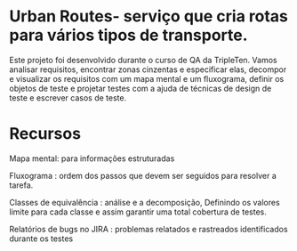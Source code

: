 # Urban Routes- serviço que cria rotas para vários tipos de transporte.
Este projeto foi desenvolvido durante o curso de QA da TripleTen. 
Vamos analisar requisitos, encontrar zonas cinzentas e especificar elas, decompor e visualizar os requisitos com um mapa mental e um fluxograma, definir os objetos de teste e projetar testes com a ajuda de técnicas de design de teste e escrever casos de teste.

# Recursos
Mapa mental: para informações estruturadas

Fluxograma : ordem dos passos que devem ser seguidos para resolver a tarefa.

Classes de equivalência : análise e a decomposição, Definindo os valores limite para cada classe e assim garantir uma total cobertura de testes.

Relatórios de bugs no JIRA : problemas relatados e rastreados identificados durante os testes







